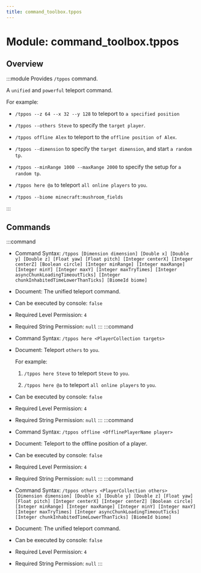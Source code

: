 ```yaml
---
title: command_toolbox.tppos
---
```



# Module: command_toolbox.tppos

## Overview
:::module
  Provides `/tppos` command.
  
  A `unified` and `powerful` teleport command.
  
  
  
  For example:
  
  - `/tppos --z 64 --x 32 --y 128` to teleport to `a specified position`
  
  - `/tppos --others Steve` to specify the `target player`.
  
  - `/tppos offline Alex` to teleport to the `offline position of Alex`.
  
  - `/tppos --dimension` to specify the `target dimension`, and start `a random tp`.
  
  - `/tppos --minRange 1000 --maxRange 2000` to specify the setup for `a random tp`.
  
  - `/tppos here @a` to teleport `all online players` to `you`.
  
  - `/tppos --biome minecraft:mushroom_fields`


:::
## Commands
:::command
- Command Syntax: `/tppos [Dimension dimension] [Double x] [Double y] [Double z] [Float yaw] [Float pitch] [Integer centerX] [Integer centerZ] [Boolean circle] [Integer minRange] [Integer maxRange] [Integer minY] [Integer maxY] [Integer maxTryTimes] [Integer asyncChunkLoadingTimeoutTicks] [Integer chunkInhabitedTimeLowerThanTicks] [BiomeId biome]`
- Document:   The unified teleport command.


- Can be executed by console: `false`
- Required Level Permission: `4`
- Required String Permission: `null`
:::
:::command
- Command Syntax: `/tppos here <PlayerCollection targets>`
- Document:   Teleport `others` to `you`.
  
  
  
  For example:
  
  1. `/tppos here Steve` to teleport `Steve` to `you`.
  
  2. `/tppos here @a` to teleport `all online players` to `you`.


- Can be executed by console: `false`
- Required Level Permission: `4`
- Required String Permission: `null`
:::
:::command
- Command Syntax: `/tppos offline <OfflinePlayerName player>`
- Document:   Teleport to the offline position of a player.


- Can be executed by console: `false`
- Required Level Permission: `4`
- Required String Permission: `null`
:::
:::command
- Command Syntax: `/tppos others <PlayerCollection others> [Dimension dimension] [Double x] [Double y] [Double z] [Float yaw] [Float pitch] [Integer centerX] [Integer centerZ] [Boolean circle] [Integer minRange] [Integer maxRange] [Integer minY] [Integer maxY] [Integer maxTryTimes] [Integer asyncChunkLoadingTimeoutTicks] [Integer chunkInhabitedTimeLowerThanTicks] [BiomeId biome]`
- Document:   The unified teleport command.


- Can be executed by console: `false`
- Required Level Permission: `4`
- Required String Permission: `null`
:::
